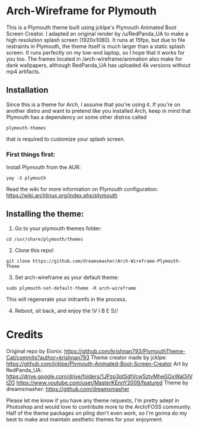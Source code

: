 # Arch-Wireframe for Plymouth

This is a Plymouth theme built using jcklpe's Plymouth Animated Boot Screen Creator. I adapted an original render by /u/RedPanda_UA to make a
high resolution splash screen (1920x1080). It runs at 15fps, but due to file restraints in Plymouth, the theme itself is much larger than 
a static splash screen. It runs perfectly on my low-end laptop, so I hope that it works for you too. The frames located in /arch-wireframe/animation also
make for dank wallpapers, although RedPanda_UA has uploaded 4k versions without mp4 artifacts.

## Installation

Since this is a theme for Arch, I assume that you're using it. If you're on another distro and want to pretend like you installed Arch,
keep in mind that Plymouth has a dependency on some other distros called 

```
plymouth-themes
```

that is required to customize your splash screen. 

### First things first:

Install Plymouth from the AUR:

```
yay -S plymouth
```

Read the wiki for more information on Plymouth configuration:
https://wiki.archlinux.org/index.php/plymouth

## Installing the theme:

1. Go to your plymouth themes folder:

```
cd /usr/share/plymouth/themes
```

2. Clone this repo!

```
git clone https://github.com/dreamsmasher/Arch-Wireframe-Plymouth-Theme
```

3. Set arch-wireframe as your default theme:

```
sudo plymouth-set-default-theme -R arch-wireframe
```

This will regenerate your initramfs in the process.

4. Reboot, sit back, and enjoy the \\V I B E S//


# Credits
Original repo by Eionix: https://github.com/krishnan793/PlymouthTheme-Cat/commits?author=krishnan793
Theme creator made by jcklpe: https://github.com/jcklpe/Plymouth-Animated-Boot-Screen-Creator
Art by RedPanda_UA: https://drive.google.com/drive/folders/1JPzp3ptSdtVcw5ztvMheGOxWaOjIVtZO
		https://www.youtube.com/user/MasterKEnnY2009/featured
Theme by dreamsmasher: https://github.com/dreamsmasher

Please let me know if you have any theme requests, I'm pretty adept in Photoshop and would love to contribute more to the Arch/FOSS community.
Half of the theme packages on pling don't even work, so I'm gonna do my best to make and maintain aesthetic themes for your enjoyment.
